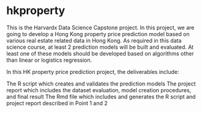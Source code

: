 # hkproperty

This is the Harvardx Data Science Capstone project. In this project, we are going to develop a Hong Kong property price prediction model based on various real estate related data in Hong Kong. As required in this data science course, at least 2 prediction models will be built and evaluated. At least one of these models should be developed based on algorithms other than linear or logistics regression.

In this HK property price prediction project, the deliverables include:

The R script which creates and validates the prediction models
The project report which includes the dataset evaluation, model creation procedures, and final result
The Rmd file which includes and generates the R script and project report described in Point 1 and 2
